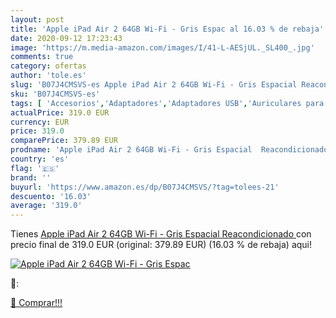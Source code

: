 ```yaml
---
layout: post
title: 'Apple iPad Air 2 64GB Wi-Fi - Gris Espac al 16.03 % de rebaja'
date: 2020-09-12 17:23:43
image: 'https://m.media-amazon.com/images/I/41-L-AESjUL._SL400_.jpg'
comments: true
category: ofertas
author: 'tole.es'
slug: 'B07J4CMSVS-es Apple iPad Air 2 64GB Wi-Fi - Gris Espacial Reacondicionado'
sku: 'B07J4CMSVS-es'
tags: [ 'Accesorios','Adaptadores','Adaptadores USB','Auriculares para equipo de audio','Auriculares y accesorios','Electrónica','Informática','apple','ipad', ]
actualPrice: 319.0 EUR
currency: EUR
price: 319.0
comparePrice: 379.89 EUR
prodname: 'Apple iPad Air 2 64GB Wi-Fi - Gris Espacial  Reacondicionado '
country: 'es'
flag: '🇪🇸'
brand: ''
buyurl: 'https://www.amazon.es/dp/B07J4CMSVS/?tag=tolees-21'
descuento: '16.03'
average: '319.0'
---
```


Tienes [Apple iPad Air 2 64GB Wi-Fi - Gris Espacial  Reacondicionado ](https://www.amazon.es/dp/B07J4CMSVS/?tag=tolees-21) con precio final de  319.0 EUR (original: 379.89 EUR) (16.03 %  de rebaja) aqui!

[![Apple iPad Air 2 64GB Wi-Fi - Gris Espac](https://m.media-amazon.com/images/I/41-L-AESjUL._SL400_.jpg)](https://www.amazon.es/dp/B07J4CMSVS/?tag=tolees-21)

🔎:


[🛒 Comprar!!!](https://www.amazon.es/dp/B07J4CMSVS/?tag=tolees-21)
